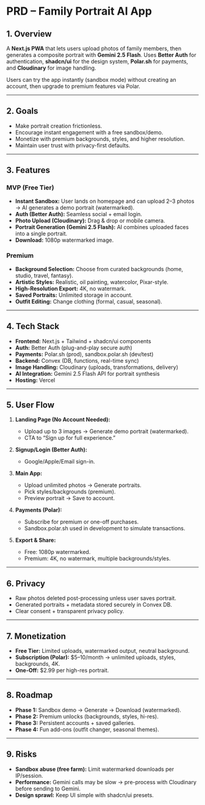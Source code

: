 # PRD – Family Portrait AI App

## 1. Overview
A **Next.js PWA** that lets users upload photos of family members, then generates a composite portrait with **Gemini 2.5 Flash**. Uses **Better Auth** for authentication, **shadcn/ui** for the design system, **Polar.sh** for payments, and **Cloudinary** for image handling.  

Users can try the app instantly (sandbox mode) without creating an account, then upgrade to premium features via Polar.  

---

## 2. Goals
- Make portrait creation frictionless.  
- Encourage instant engagement with a free sandbox/demo.  
- Monetize with premium backgrounds, styles, and higher resolution.  
- Maintain user trust with privacy-first defaults.  

---

## 3. Features

### MVP (Free Tier)
- **Instant Sandbox:** User lands on homepage and can upload 2–3 photos → AI generates a demo portrait (watermarked).  
- **Auth (Better Auth):** Seamless social + email login.  
- **Photo Upload (Cloudinary):** Drag & drop or mobile camera.  
- **Portrait Generation (Gemini 2.5 Flash):** AI combines uploaded faces into a single portrait.  
- **Download:** 1080p watermarked image.  

### Premium
- **Background Selection:** Choose from curated backgrounds (home, studio, travel, fantasy).  
- **Artistic Styles:** Realistic, oil painting, watercolor, Pixar-style.  
- **High-Resolution Export:** 4K, no watermark.  
- **Saved Portraits:** Unlimited storage in account.  
- **Outfit Editing:** Change clothing (formal, casual, seasonal).  

---

## 4. Tech Stack
- **Frontend:** Next.js + Tailwind + shadcn/ui components  
- **Auth:** Better Auth (plug-and-play secure auth)  
- **Payments:** Polar.sh (prod), sandbox.polar.sh (dev/test)  
- **Backend:** Convex (DB, functions, real-time sync)  
- **Image Handling:** Cloudinary (uploads, transformations, delivery)  
- **AI Integration:** Gemini 2.5 Flash API for portrait synthesis  
- **Hosting:** Vercel  

---

## 5. User Flow
1. **Landing Page (No Account Needed):**  
   - Upload up to 3 images → Generate demo portrait (watermarked).  
   - CTA to “Sign up for full experience.”  

2. **Signup/Login (Better Auth):**  
   - Google/Apple/Email sign-in.  

3. **Main App:**  
   - Upload unlimited photos → Generate portraits.  
   - Pick styles/backgrounds (premium).  
   - Preview portrait → Save to account.  

4. **Payments (Polar):**  
   - Subscribe for premium or one-off purchases.  
   - Sandbox.polar.sh used in development to simulate transactions.  

5. **Export & Share:**  
   - Free: 1080p watermarked.  
   - Premium: 4K, no watermark, multiple backgrounds/styles.  

---

## 6. Privacy
- Raw photos deleted post-processing unless user saves portrait.  
- Generated portraits + metadata stored securely in Convex DB.  
- Clear consent + transparent privacy policy.  

---

## 7. Monetization
- **Free Tier:** Limited uploads, watermarked output, neutral background.  
- **Subscription (Polar):** $5–10/month → unlimited uploads, styles, backgrounds, 4K.  
- **One-Off:** $2.99 per high-res portrait.  

---

## 8. Roadmap
- **Phase 1:** Sandbox demo → Generate → Download (watermarked).  
- **Phase 2:** Premium unlocks (backgrounds, styles, hi-res).  
- **Phase 3:** Persistent accounts + saved galleries.  
- **Phase 4:** Fun add-ons (outfit changer, seasonal themes).  

---

## 9. Risks
- **Sandbox abuse (free farm):** Limit watermarked downloads per IP/session.  
- **Performance:** Gemini calls may be slow → pre-process with Cloudinary before sending to Gemini.  
- **Design sprawl:** Keep UI simple with shadcn/ui presets.  


